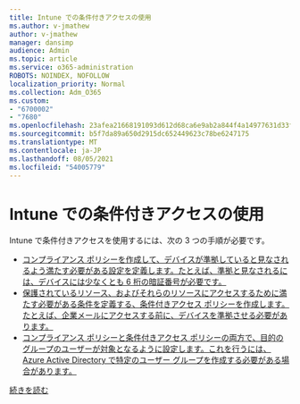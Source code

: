 ```yaml
---
title: Intune での条件付きアクセスの使用
ms.author: v-jmathew
author: v-jmathew
manager: dansimp
audience: Admin
ms.topic: article
ms.service: o365-administration
ROBOTS: NOINDEX, NOFOLLOW
localization_priority: Normal
ms.collection: Adm_O365
ms.custom:
- "6700002"
- "7680"
ms.openlocfilehash: 23afea21668191093d612d68ca6e9ab2a844f4a14977631d33f4fd956fc3c4e7
ms.sourcegitcommit: b5f7da89a650d2915dc652449623c78be6247175
ms.translationtype: MT
ms.contentlocale: ja-JP
ms.lasthandoff: 08/05/2021
ms.locfileid: "54005779"
---
```

# <a name="using-conditional-access-with-intune"></a>Intune での条件付きアクセスの使用

Intune で条件付きアクセスを使用するには、次の 3 つの手順が必要です。

- [コンプライアンス ポリシーを作成して、デバイスが準拠していると見なされるよう満たす必要がある設定を定義します。たとえば、準拠と見なされるには、デバイスには少なくとも 6 桁の暗証番号が必要です。](https://docs.microsoft.com/mem/intune/protect/create-compliance-policy)
- [保護されているリソース、およびそれらのリソースにアクセスするために満たす必要がある条件を定義する、条件付きアクセス ポリシーを作成します。たとえば、企業メールにアクセスする前に、デバイスを準拠させる必要があります。](https://docs.microsoft.com/mem/intune/protect/tutorial-protect-email-on-unmanaged-devices#create-conditional-access-policies)
- [コンプライアンス ポリシーと条件付きアクセス ポリシーの両方で、目的のグループのユーザーが対象となるように設定します。これを行うには、Azure Active Directory で特定のユーザー グループを作成する必要がある場合があります。](https://docs.microsoft.com/troubleshoot/mem/intune/troubleshoot-conditional-access)

[続きを読む](https://docs.microsoft.com/mem/intune/protect/device-compliance-get-started)
